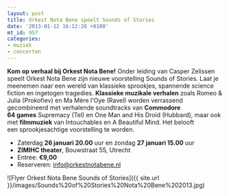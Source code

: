 ```yaml
---
layout: post
title: Orkest Nota Bene speelt Sounds of Stories
date: '2013-01-12 16:12:26 +0100'
mt_id: 957
categories:
- muziek
- concerten
---
```

**Kom op verhaal bij Orkest Nota Bene!** Onder leiding van Casper Zelissen speelt Orkest Nota Bene zijn nieuwe voorstelling Sounds of Stories. Laat je meenemen naar een wereld van klassieke sprookjes, spannende science fiction en ingetogen tragedies. **Klassieke muzikale verhalen** zoals Romeo & Julia (Prokofiev) en Ma Mère l'Oye (Ravel) worden verrassend gecombineerd met verhalende soundtracks van **Commodore 64 games** Supremacy (Tel) en One Man and His Droid (Hubbard), maar ook met **filmmuziek** van Intouchables en A Beautiful Mind. Het belooft een sprookjesachtige voorstelling te worden.

* Zaterdag **26 januari 20.00** uur en zondag **27 januari 15.00** uur
* **ZIMIHC theater**, Bouwstraat 55, Utrecht
* Entree: **€9,00**
* Reserveren: [info@orkestnotabene.nl](mailto:info@orkestnotabene.nl)

![Flyer Orkest Nota Bene Sounds of Stories]({{ site.url }}/images/Sounds%20of%20Stories%20Nota%20Bene%202013.jpg)

